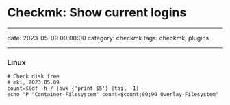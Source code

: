 # Checkmk: Show current logins
--- 
date: 2023-05-09 00:00:00
category: checkmk
tags: checkmk, plugins
***
### Linux

    # Check disk free
    # mki, 2023.05.09
    count=$(df -h / |awk {'print $5'} |tail -1)
    echo "P "Container-Filesystem" count=$count;80;90 Overlay-Filesystem"




